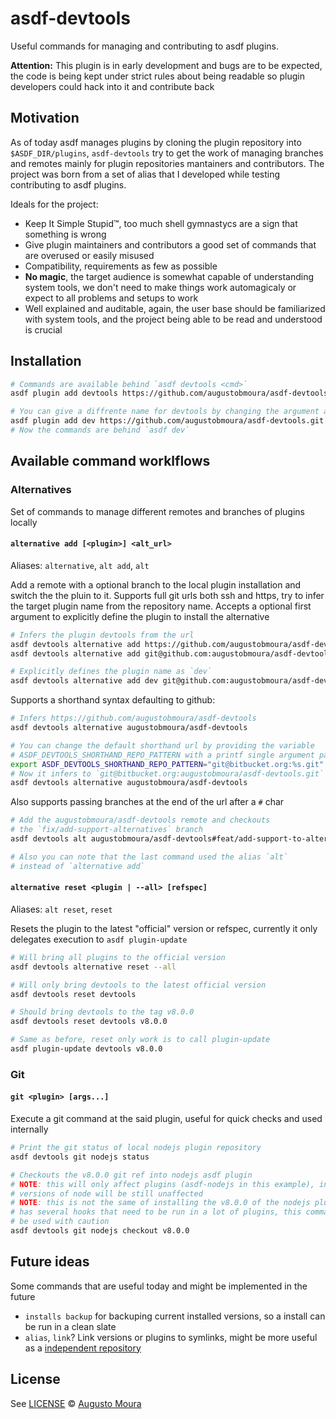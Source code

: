 # asdf-devtools

Useful commands for managing and contributing to asdf plugins.

**Attention:** This plugin is in early development and bugs are to be expected,
the code is being kept under strict rules about being readable so plugin
developers could hack into it and contribute back


## Motivation

As of today asdf manages plugins by cloning the plugin repository into
`$ASDF_DIR/plugins`, `asdf-devtools` try to get the work of managing branches
and remotes mainly for plugin repositories mantainers and contributors.
The project was born from a set of alias that I developed while testing
contributing to asdf plugins.

Ideals for the project:
- Keep It Simple Stupid™, too much shell gymnastycs are a sign that something
  is wrong
- Give plugin maintainers and contributors a good set of commands that are
  overused or easily misused
- Compatibility, requirements as few as possible
- **No magic**, the target audience is somewhat capable of understanding system tools,
  we don't need to make things work automagicaly or expect to all problems and setups
  to work
- Well explained and auditable, again, the user base should be familiarized with
  system tools, and the project being able to be read and understood is crucial


## Installation

``` bash
# Commands are available behind `asdf devtools <cmd>`
asdf plugin add devtools https://github.com/augustobmoura/asdf-devtools.git

# You can give a diffrente name for devtools by changing the argument after add
asdf plugin add dev https://github.com/augustobmoura/asdf-devtools.git
# Now the commands are behind `asdf dev`
```

## Available command worklflows

### Alternatives

Set of commands to manage different remotes and branches of plugins locally

#### `alternative add [<plugin>] <alt_url>`

Aliases: `alternative`, `alt add`, `alt`

Add a remote with a optional branch to the local plugin installation and switch
the the pluin to it. Supports full git urls both ssh and https, try to infer the
target plugin name from the repository name. Accepts a optional first argument
to explicitly define the plugin to install the alternative

``` bash
# Infers the plugin devtools from the url
asdf devtools alternative add https://github.com/augustobmoura/asdf-devtools.git
asdf devtools alternative add git@github.com:augustobmoura/asdf-devtools.git

# Explicitly defines the plugin name as `dev`
asdf devtools alternative add dev git@github.com:augustobmoura/asdf-devtools.git
```

Supports a shorthand syntax defaulting to github:

``` bash
# Infers https://github.com/augustobmoura/asdf-devtools
asdf devtools alternative augustobmoura/asdf-devtools

# You can change the default shorthand url by providing the variable
# ASDF_DEVTOOLS_SHORTHAND_REPO_PATTERN with a printf single argument pattern
export ASDF_DEVTOOLS_SHORTHAND_REPO_PATTERN="git@bitbucket.org:%s.git"
# Now it infers to `git@bitbucket.org:augustobmoura/asdf-devtools.git`
asdf devtools alternative augustobmoura/asdf-devtools
```

Also supports passing branches at the end of the url after a `#` char
``` bash
# Add the augustobmoura/asdf-devtools remote and checkouts
# the `fix/add-support-alternatives` branch
asdf devtools alt augustobmoura/asdf-devtools#feat/add-support-to-alternatives

# Also you can note that the last command used the alias `alt`
# instead of `alternative add`
```

#### `alternative reset <plugin | --all> [refspec]`

Aliases: `alt reset`, `reset`

Resets the plugin to the latest "official" version or refspec, currently it only
delegates execution to `asdf plugin-update`

``` bash
# Will bring all plugins to the official version
asdf devtools alternative reset --all

# Will only bring devtools to the latest official version
asdf devtools reset devtools

# Should bring devtools to the tag v8.0.0
asdf devtools reset devtools v8.0.0

# Same as before, reset only work is to call plugin-update
asdf plugin-update devtools v8.0.0
```

### Git

#### `git <plugin> [args...]`

Execute a git command at the said plugin, useful for quick checks and used
internally

``` bash
# Print the git status of local nodejs plugin repository
asdf devtools git nodejs status

# Checkouts the v8.0.0 git ref into nodejs asdf plugin
# NOTE: this will only affect plugins (asdf-nodejs in this example), installed
# versions of node will be still unaffected
# NOTE: this is not the same of installing the v8.0.0 of the nodejs plugin, asdf
# has several hooks that need to be run in a lot of plugins, this command should
# be used with caution
asdf devtools git nodejs checkout v8.0.0
```

## Future ideas

Some commands that are useful today and might be implemented in the future
- `installs backup` for backuping current installed versions, so a install can be run in
  a clean slate
- `alias`, `link`? Link versions or plugins to symlinks, might be more useful as
  a [independent repository](https://github.com/andrewthauer/asdf-alias)

## License

See [LICENSE](LICENSE) © [Augusto Moura](https://github.com/augustobmoura)
